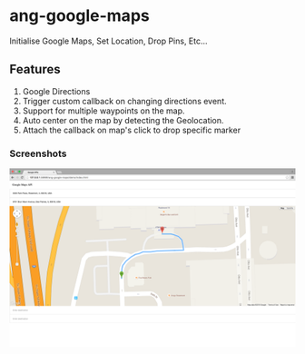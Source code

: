 # ang-google-maps
Initialise Google Maps, Set Location, Drop Pins, Etc...

## Features
1. Google Directions
2. Trigger custom callback on changing directions event.
3. Support for multiple waypoints on the map.
4. Auto center on the map by detecting the Geolocation.
5. Attach the callback on map's click to drop specific marker

### Screenshots
![alt tag](https://raw.githubusercontent.com/khalednobani/ang-google-maps/master/assets/img/1.%20Demo.png)
